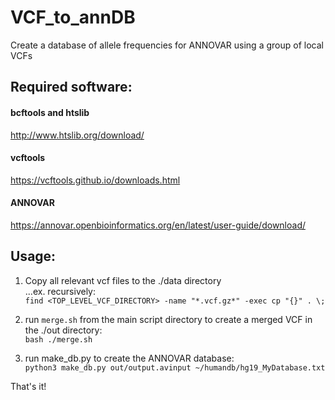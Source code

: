# VCF\_to\_annDB  

Create a database of allele frequencies for ANNOVAR using a group of local VCFs  

## Required software:  
#### bcftools and htslib  
http://www.htslib.org/download/  
#### vcftools  
https://vcftools.github.io/downloads.html  
#### ANNOVAR
https://annovar.openbioinformatics.org/en/latest/user-guide/download/  


## Usage:
1) Copy all relevant vcf files to the ./data directory  
...ex. recursively:  
`find <TOP_LEVEL_VCF_DIRECTORY> -name "*.vcf.gz*" -exec cp "{}" . \;`  

2) run `merge.sh` from the main script directory to create a merged VCF in the ./out directory:  
`bash ./merge.sh`  

3) run make\_db.py to create the ANNOVAR database:  
`python3 make_db.py out/output.avinput ~/humandb/hg19_MyDatabase.txt`  

That's it!   
